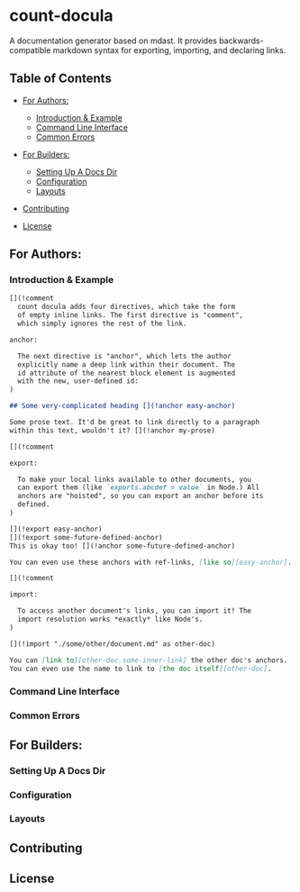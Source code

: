 # count-docula

A documentation generator based on mdast. It provides backwards-compatible
markdown syntax for exporting, importing, and declaring links.

## Table of Contents

-   [For Authors:](#for-authors)

    -   [Introduction & Example](#introduction--example)
    -   [Command Line Interface](#command-line-interface)
    -   [Common Errors](#common-errors)

-   [For Builders:](#for-builders)

    -   [Setting Up A Docs Dir](#setting-up-a-docs-dir)
    -   [Configuration](#configuration)
    -   [Layouts](#layouts)

-   [Contributing](#contributing)

-   [License](#license)

## For Authors:

### Introduction & Example

```markdown
[](!comment
  count docula adds four directives, which take the form
  of empty inline links. The first directive is "comment",
  which simply ignores the rest of the link.

anchor:

  The next directive is "anchor", which lets the author
  explicitly name a deep link within their document. The
  id attribute of the nearest block element is augmented
  with the new, user-defined id:
)

## Some very-complicated heading [](!anchor easy-anchor)

Some prose text. It'd be great to link directly to a paragraph
within this text, wouldn't it? [](!anchor my-prose)

[](!comment

export:

  To make your local links available to other documents, you
  can export them (like `exports.abcdef = value` in Node.) All
  anchors are "hoisted", so you can export an anchor before its
  defined.
)

[](!export easy-anchor)
[](!export some-future-defined-anchor)
This is okay too! [](!anchor some-future-defined-anchor)

You can even use these anchors with ref-links, [like so][easy-anchor].

[](!comment

import:

  To access another document's links, you can import it! The
  import resolution works *exactly* like Node's.
)

[](!import "./some/other/document.md" as other-doc)

You can [link to][other-doc.some-inner-link] the other doc's anchors.
You can even use the name to link to [the doc itself][other-doc].
```

### Command Line Interface

### Common Errors

## For Builders:

### Setting Up A Docs Dir

### Configuration

### Layouts

## Contributing

## License
